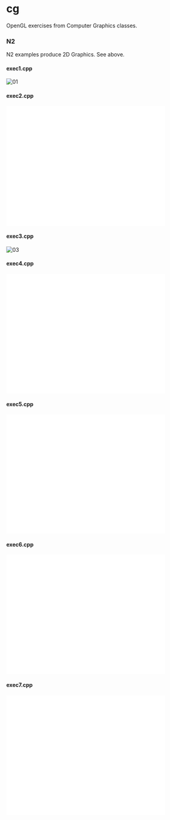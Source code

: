 cg
==

OpenGL exercises from Computer Graphics classes.


### N2

N2 examples produce 2D Graphics. See above.

#### exec1.cpp

![01][1]

#### exec2.cpp

<iframe width="420" height="315" src="//www.youtube.com/embed/8D89l208cog" frameborder="0" allowfullscreen></iframe>

#### exec3.cpp

![03][2]

#### exec4.cpp

<iframe width="420" height="315" src="//www.youtube.com/embed/Qs3uzP3WL2w" frameborder="0" allowfullscreen></iframe>

#### exec5.cpp

<iframe width="420" height="315" src="//www.youtube.com/embed/O7bf7bMmpK4" frameborder="0" allowfullscreen></iframe>

#### exec6.cpp

<iframe width="420" height="315" src="//www.youtube.com/embed/yaxHi7jWg7k" frameborder="0" allowfullscreen></iframe>

#### exec7.cpp

<iframe width="420" height="315" src="//www.youtube.com/embed/BwvsaqVkhAI" frameborder="0" allowfullscreen></iframe>


  [1]: http://gcg.inf.furb.br/cg/N2_files/imagens/CG_N2-01.png
  [2]: http://gcg.inf.furb.br/cg/N2_files/imagens/CG_N2-03.png